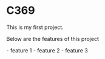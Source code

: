 # C369

This is my first project.
<p> Below are the features of this project</p>
- feature 1
- feature 2
- feature 3
